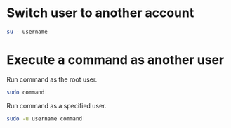 # Switch user to another account

```sh
su - username
```

# Execute a command as another user

Run command as the root user.

```sh
sudo command
```

Run command as a specified user.

```sh
sudo -u username command
```
